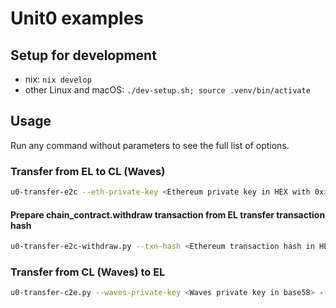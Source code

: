 # Unit0 examples

## Setup for development

- nix: `nix develop`
- other Linux and macOS: `./dev-setup.sh; source .venv/bin/activate`

## Usage

Run any command without parameters to see the full list of options.

### Transfer from EL to CL (Waves)

```bash
u0-transfer-e2c --eth-private-key <Ethereum private key in HEX with 0x> --waves-private-key <Waves private key in base58> | jq .
```

#### Prepare chain_contract.withdraw transaction from EL transfer transaction hash

```bash
u0-transfer-e2c-withdraw.py --txn-hash <Ethereum transaction hash in HEX> --waves-private-key <Waves private key in base58> 
```

### Transfer from CL (Waves) to EL

```bash
u0-transfer-c2e.py --waves-private-key <Waves private key in base58> --eth-private-key <Ethereum private key in HEX with 0x>
```

